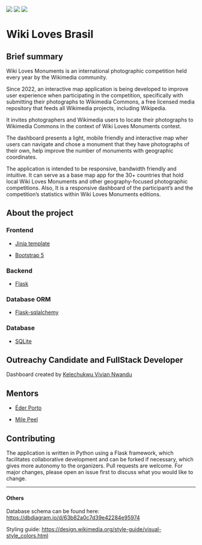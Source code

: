<img src="https://img.shields.io/github/issues/WikiMovimentoBrasil/wikilovesbrasil?style=for-the-badge"/> <img src="https://img.shields.io/github/license/WikiMovimentoBrasil/wikilovesbrasil?style=for-the-badge"/> <img src="https://img.shields.io/github/languages/top/WikiMovimentoBrasil/wikilovesbrasil?style=for-the-badge"/>

# Wiki Loves Brasil

## Brief summary

Wiki Loves Monuments is an international photographic competition held every year by the Wikimedia community.

Since 2022, an interactive map application is being developed to improve user experience when participating in the competition, specifically with submitting their photographs to Wikimedia Commons, a free licensed media repository that feeds all Wikimedia projects, including Wikipedia.

It invites photographers and Wikimedia users to locate their photographs to Wikimedia Commons in the context of Wiki Loves Monuments contest.

The dashboard presents a light, mobile friendly and interactive map wher users can navigate and chose a monument that they have photographs of their own, help improve the number of monuments with geographic coordinates.

The application is intended to be responsive, bandwidth friendly and intuitive. It can serve as a base map app for the 30+ countries that hold local Wiki Loves Monuments and other geography-focused photographic competitions. Also, It is a responsive dashboard of the participant’s and the competition’s statistics within Wiki Loves Monuments editions.

## About the project

### Frontend

- [Jinja template](https://jinja.palletsprojects.com/en/3.1.x/)

- [Bootstrap 5](https://getbootstrap.com/docs/5.0/getting-started/introduction/)

### Backend

- [Flask](https://flask.palletsprojects.com/en/2.2.x/tutorial/templates/)

### Database ORM

- [Flask-sqlalchemy](flask-sqlalchemy.palletsprojects.com)

### Database

- [SQLite](https://www.sqlite.org/index.html)

## Outreachy Candidate and FullStack Developer

Dashboard created by [Kelechukwu Vivian Nwandu](https://www.mediawiki.org/wiki/User:Caseyyy0000)

## Mentors

- [Éder Porto](<https://www.mediawiki.org/wiki/User:EPorto_(WMB)>)

- [Mile Peel](https://www.mediawiki.org/wiki/User:Mike_Peel)

## Contributing

The application is written in Python using a Flask framework, which facilitates collaborative development and can be forked if necessary, which gives more autonomy to the organizers. Pull requests are welcome. For major changes, please open an issue first to discuss what you would like to change.

---

#### Others

Database schema can be found here: https://dbdiagram.io/d/63b82a0c7d39e42284e95974

Styling guide: https://design.wikimedia.org/style-guide/visual-style_colors.html
